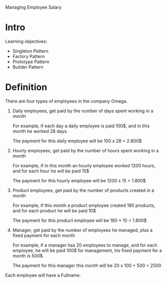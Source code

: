 Managing Employee Salary

# Intro

Learning objectives:
* Singleton Pattern
* Factory Pattern
* Prototype Pattern
* Builder Pattern

# Definition

There are four types of employees in the company Omega.

1. Daily employees, get paid by the number of days spent working in a month 
    
    For example, if each day a daily employee is paid 100$, and in this month he worked 28 days. 
    
    The payment for this daily employee will be 100 x 28 = 2.800$
    
2. Hourly employees, get paid by the number of hours spent working in a month
    
    For example, if in this month an hourly employee worked 1200 hours, and for each hour he will be paid 15$
    
    The payment for this hourly employee will be 1200 x 15 = 1.800$
    
3. Product employees, get paid by the number of products created in a month
    
    For example, if this month a product employee created 180 products, and for each product he will be paid 10$
    
    The payment for this product employee will be 180 * 10 = 1.800$
    
4. Manager, get paid by the number of employees he managed, plus a fixed payment for each month
    
    For example, if a manager has 20 employees to manage, and for each employee, he will be paid 100$ for management, his fixed payment for a month is 500$.
    
    The payment for this manager this month will be 20 x 100 + 500 = 2500 
    

Each employee will have a Fullname.

